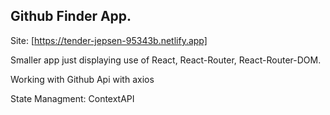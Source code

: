 ## Github Finder App.

Site: [https://tender-jepsen-95343b.netlify.app]

Smaller app just displaying use of React, React-Router, React-Router-DOM.

Working with Github Api with axios

State Managment: ContextAPI
